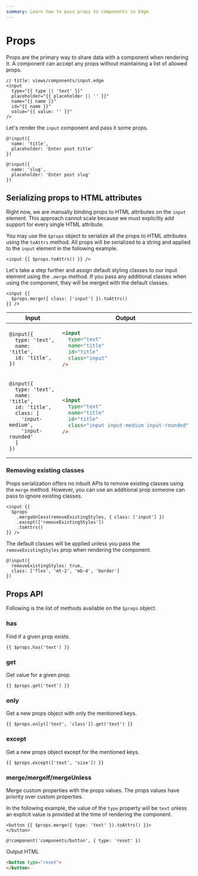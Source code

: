 ```yaml
---
summary: Learn how to pass props to components in Edge
---
```


# Props

Props are the primary way to share data with a component when rendering it. A component can accept any props without maintaining a list of allowed props.

```edge
// title: views/components/input.edge
<input 
  type="{{ type || 'text' }}"
  placeholder="{{ placeholder || '' }}"
  name="{{ name }}"
  id="{{ name }}"
  value="{{ value: '' }}"
/>
```

Let's render the `input` component and pass it some props.

```edge
@!input({
  name: 'title',
  placeholder: 'Enter post title'
})

@!input({
  name: 'slug',
  placeholder: 'Enter post slug'
})
```

## Serializing props to HTML attributes

Right now, we are manually binding props to HTML attributes on the `input` element. This approach cannot scale because we must explicitly add support for every single HTML attribute.

You may use the `$props` object to serialize all the props to HTML attributes using the `toAttrs` method. All props will be serialized to a string and applied to the `input` element in the following example.

```edge
<input {{ $props.toAttrs() }} />
```

Let's take a step further and assign default styling classes to our input element using the `.merge` method. If you pass any additional classes when using the component, they will be merged with the default classes.

```edge
<input {{
  $props.merge({ class: ['input'] }).toAttrs()
}} />
```


<table style="table-layout: fixed;">

<thead>
  <tr>
    <th width="40%"> Input </th>
    <th width="60%"> Output </th>
  </tr>
</thead>

<tr>

<td>

```edge
@input({
  type: 'text',
  name: 'title',
  id: 'title',
})
```

</td>

<td>

```html
<input
  type="text"
  name="title"
  id="title"
  class="input"
/>
```

</td>
</tr>

<tr>

<td>

```edge
@input({
  type: 'text',
  name: 'title',
  id: 'title',
  class: [
    'input-medium',
    'input-rounded'
  ]
})
```

</td>

<td>

```html
<input
  type="text"
  name="title"
  id="title"
  class="input input-medium input-rounded"
/>
```

</td>
</tr>

</table>

### Removing existing classes

Props serialization offers no inbuilt APIs to remove existing classes using the `merge` method. However, you can use an additional prop someone can pass to ignore existing classes.

```edge
<input {{
  $props
    .mergeUnless(removeExistingStyles, { class: ['input'] })
    .except(['removeExistingStyles'])
    .toAttrs()
}} />
```

The default classes will be applied unless you pass the `removeExistingStyles` prop when rendering the component.

```edge
@!input({
  removeExistingStyles: true,
  class: ['flex', 'mt-2', 'mb-4', 'border']
})
```

## Props API

Following is the list of methods available on the `$props` object.

### has

Find if a given prop exists.

```edge
{{ $props.has('text') }}
```

### get

Get value for a given prop.

```edge
{{ $props.get('text') }}
```

### only

Get a new props object with only the mentioned keys.

```edge
{{ $props.only(['text', 'class']).get('text') }}
```

### except

Get a new props object except for the mentioned keys.

```edge
{{ $props.except(['text', 'size']) }}
```

### merge/mergeIf/mergeUnless

Merge custom properties with the props values. The props values have priority over custom properties.

In the following example, the value of the `type` property will be `text` unless an explicit value is provided at the time of rendering the component.

```edge
<button {{ $props.merge({ type: 'text' }).toAttrs() }}>
</button>
```

```edge
@!component('components/button', { type: 'reset' })
```

Output HTML

```html
<button type="reset">
</button>
```
